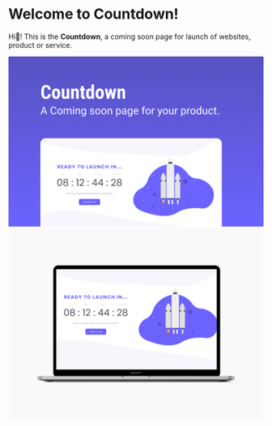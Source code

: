 # Welcome to Countdown!
Hi👋! This is the **Countdown**, a coming soon page for launch of websites, product or service.

<img src="./assets/image/capa.png" alt="Countdown Promotion Banner">
<img src="./assets/image/capa2.png" alt="Countdown in a Macbook Pro space grey">
